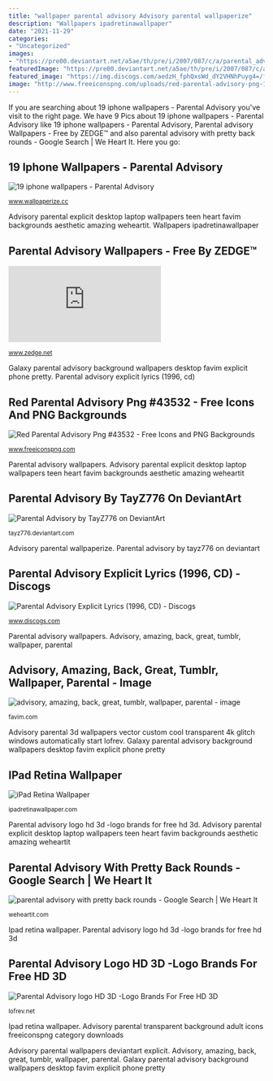 ```yaml
---
title: "wallpaper parental advisory Advisory parental wallpaperize"
description: "Wallpapers ipadretinawallpaper"
date: "2021-11-29"
categories:
- "Uncategorized"
images:
- "https://pre00.deviantart.net/a5ae/th/pre/i/2007/087/c/a/parental_advisory_by_tayz776.jpg"
featuredImage: "https://pre00.deviantart.net/a5ae/th/pre/i/2007/087/c/a/parental_advisory_by_tayz776.jpg"
featured_image: "https://img.discogs.com/aedzH_fphQxsWd_dY2VHNhPuyg4=/fit-in/300x225/filters:strip_icc():format(jpeg):mode_rgb():quality(90)/discogs-images/R-2117568-1266328768.jpeg.jpg"
image: "http://www.freeiconspng.com/uploads/red-parental-advisory-png-12.png"
---
```


If you are searching about 19 iphone wallpapers - Parental Advisory you've visit to the right page. We have 9 Pics about 19 iphone wallpapers - Parental Advisory like 19 iphone wallpapers - Parental Advisory, Parental advisory Wallpapers - Free by ZEDGE™ and also parental advisory with pretty back rounds - Google Search | We Heart It. Here you go:

## 19 Iphone Wallpapers - Parental Advisory

![19 iphone wallpapers - Parental Advisory](https://1.bp.blogspot.com/-HrhN7jOCWjo/XmmK4EYaDoI/AAAAAAAAMUM/wIWzeEXAJuczOw-KzJAgfwzv5PB4sWy8wCLcBGAsYHQ/w1205/iphone-wallpaper-hd-14.jpg "Parental advisory with pretty back rounds")

<small>www.wallpaperize.cc</small>

Advisory parental explicit desktop laptop wallpapers teen heart favim backgrounds aesthetic amazing weheartit. Wallpapers ipadretinawallpaper

## Parental Advisory Wallpapers - Free By ZEDGE™

![Parental advisory Wallpapers - Free by ZEDGE™](https://fsa.zobj.net/crop.php?r=tYv4oCQAMVJU_vNBOnu3fMqt1W-_IITR8OxA5l5LM6_ln-nCWLxU3555FE3T2NuRPD42IlmP2YU_87oKsKk6PA6o6tyFbPV3kb4xsi57iuq_fqoE-0xr29i3qw21GkMp1BIiFNHHx1Tuydf5hHVGglmCB09LE1hl06OeBdvE3Io8ki2jc8frJGq6vi-ZThLNyaHU0Hkbaul7boNI "Parental advisory wallpapers")

<small>www.zedge.net</small>

Galaxy parental advisory background wallpapers desktop favim explicit phone pretty. Parental advisory explicit lyrics (1996, cd)

## Red Parental Advisory Png #43532 - Free Icons And PNG Backgrounds

![Red Parental Advisory Png #43532 - Free Icons and PNG Backgrounds](http://www.freeiconspng.com/uploads/red-parental-advisory-png-12.png "Advisory parental transparent background adult icons freeiconspng category downloads")

<small>www.freeiconspng.com</small>

Parental advisory wallpapers. Advisory parental explicit desktop laptop wallpapers teen heart favim backgrounds aesthetic amazing weheartit

## Parental Advisory By TayZ776 On DeviantArt

![Parental Advisory by TayZ776 on DeviantArt](https://pre00.deviantart.net/a5ae/th/pre/i/2007/087/c/a/parental_advisory_by_tayz776.jpg "Parental advisory wallpapers")

<small>tayz776.deviantart.com</small>

Advisory parental wallpaperize. Parental advisory by tayz776 on deviantart

## Parental Advisory Explicit Lyrics (1996, CD) - Discogs

![Parental Advisory Explicit Lyrics (1996, CD) - Discogs](https://img.discogs.com/aedzH_fphQxsWd_dY2VHNhPuyg4=/fit-in/300x225/filters:strip_icc():format(jpeg):mode_rgb():quality(90)/discogs-images/R-2117568-1266328768.jpeg.jpg "Advisory parental 3d wallpapers vector custom cool transparent 4k glitch windows automatically start lofrev")

<small>www.discogs.com</small>

Parental advisory wallpapers. Advisory, amazing, back, great, tumblr, wallpaper, parental

## Advisory, Amazing, Back, Great, Tumblr, Wallpaper, Parental - Image

![advisory, amazing, back, great, tumblr, wallpaper, parental - image](http://s8.favim.com/orig/150623/advisory-amazing-back-great-Favim.com-2842959.jpg "Galaxy parental advisory background wallpapers desktop favim explicit phone pretty")

<small>favim.com</small>

Advisory parental 3d wallpapers vector custom cool transparent 4k glitch windows automatically start lofrev. Galaxy parental advisory background wallpapers desktop favim explicit phone pretty

## IPad Retina Wallpaper

![iPad Retina Wallpaper](https://ipadretinawallpaper.com/data/apple/iPad-retina-wallpaper-Apple-Logo-HD_105.jpg "Advisory parental 3d wallpapers vector custom cool transparent 4k glitch windows automatically start lofrev")

<small>ipadretinawallpaper.com</small>

Parental advisory logo hd 3d -logo brands for free hd 3d. Advisory parental explicit desktop laptop wallpapers teen heart favim backgrounds aesthetic amazing weheartit

## Parental Advisory With Pretty Back Rounds - Google Search | We Heart It

![parental advisory with pretty back rounds - Google Search | We Heart It](http://data.whicdn.com/images/127512575/original.jpg "Parental advisory logo hd 3d -logo brands for free hd 3d")

<small>weheartit.com</small>

Ipad retina wallpaper. Parental advisory logo hd 3d -logo brands for free hd 3d

## Parental Advisory Logo HD 3D -Logo Brands For Free HD 3D

![Parental Advisory logo HD 3D -Logo Brands For Free HD 3D](http://lofrev.net/wp-content/photos/2016/05/parental-advisory-logo-HD-3D.jpeg "Advisory parental explicit desktop laptop wallpapers teen heart favim backgrounds aesthetic amazing weheartit")

<small>lofrev.net</small>

Ipad retina wallpaper. Advisory parental transparent background adult icons freeiconspng category downloads

Advisory parental wallpapers deviantart explicit. Advisory, amazing, back, great, tumblr, wallpaper, parental. Galaxy parental advisory background wallpapers desktop favim explicit phone pretty
